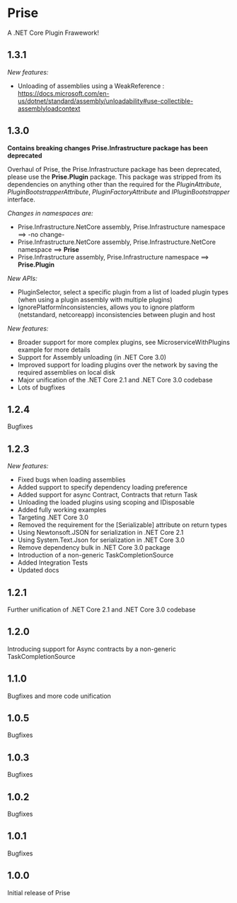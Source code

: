 # Prise
A .NET Core Plugin Frawework!

## 1.3.1

*New features:*
- Unloading of assemblies using a WeakReference : https://docs.microsoft.com/en-us/dotnet/standard/assembly/unloadability#use-collectible-assemblyloadcontext

## 1.3.0
**Contains breaking changes**
**Prise.Infrastructure package has been deprecated**

Overhaul of Prise, the Prise.Infrastructure package has been deprecated, please use the **Prise.Plugin** package.
This package was stripped from its dependencies on anything other than the required for the *PluginAttribute*, *PluginBootstrapperAttribute*, *PluginFactoryAttribute* and *IPluginBootstrapper* interface.

*Changes in namespaces are:*
- Prise.Infrastructure.NetCore assembly, Prise.Infrastructure namespace ==> -no change-
- Prise.Infrastructure.NetCore assembly, Prise.Infrastructure.NetCore namespace ==> **Prise**
- Prise.Infrastructure assembly, Prise.Infrastructure namespace ==> **Prise.Plugin**

*New APIs:*
- PluginSelector, select a specific plugin from a list of loaded plugin types (when using a plugin assembly with multiple plugins)
- IgnorePlatformInconsistencies, allows you to ignore platform (netstandard, netcoreapp) inconsistencies between plugin and host

*New features:*
- Broader support for more complex plugins, see MicroserviceWithPlugins example for more details
- Support for Assembly unloading (in .NET Core 3.0)
- Improved support for loading plugins over the network by saving the required assemblies on local disk
- Major unification of the .NET Core 2.1 and .NET Core 3.0 codebase
- Lots of bugfixes
  
## 1.2.4

Bugfixes

## 1.2.3

*New features:*
- Fixed bugs when loading assemblies
- Added support to specify dependency loading preference
- Added support for async Contract, Contracts that return Task<T>
- Unloading the loaded plugins using scoping and IDisposable
- Added fully working examples
- Targeting .NET Core 3.0
- Removed the requirement for the [Serializable] attribute on return types
- Using Newtonsoft.JSON for serialization in .NET Core 2.1
- Using System.Text.Json for serialization in .NET Core 3.0
- Remove dependency bulk in .NET Core 3.0 package
- Introduction of a non-generic TaskCompletionSource
- Added Integration Tests
- Updated docs

## 1.2.1
Further unification of .NET Core 2.1 and .NET Core 3.0 codebase

## 1.2.0
Introducing support for Async contracts by a non-generic TaskCompletionSource

## 1.1.0
Bugfixes and more code unification

## 1.0.5

Bugfixes

## 1.0.3

Bugfixes

## 1.0.2

Bugfixes

## 1.0.1

Bugfixes

## 1.0.0
Initial release of Prise
